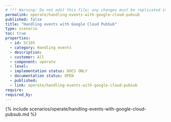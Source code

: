 ```yaml
---
# !!! Warning: Do not edit this file; any changes must be replicated in Excel !!!
permalink: operate/handling-events-with-google-cloud-pubsub
published: false
title: "Handling events with Google Cloud PubSub"
type: scenario
toc: true
properties:
  - id: SC105
  - category: Handling events
  - description:
  - customer: All
  - component: operate
  - level:
  - implementation status: DOCS ONLY
  - documentation status: OPEN
  - published:
  - link: operate/handling-events-with-google-cloud-pubsub
require:
required_by:
---
```


{% include scenarios/operate/handling-events-with-google-cloud-pubsub.md %}
